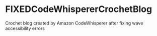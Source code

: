 # FIXEDCodeWhispererCrochetBlog
Crochet blog created by Amazon CodeWhisperer after fixing wave accessibility errors
